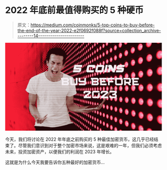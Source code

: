 # 2022 年底前最值得购买的 5 种硬币

> 原文：<https://medium.com/coinmonks/5-top-coins-to-buy-before-the-end-of-the-year-2022-e2f0692f088f?source=collection_archive---------14----------------------->

![](img/e47648e392aaf934e96d0bcd8cd02275.png)

今天，我们将讨论在 2022 年年底之前购买的 5 种最佳加密货币，这几乎已经结束了。尽管我们意识到对于整个加密市场来说，这是艰难的一年，但我们必须考虑未来，投资加密资产，以便我们的利润在 2023 年增长。

这就是为什么今天我要告诉你五种最好的加密货币…
